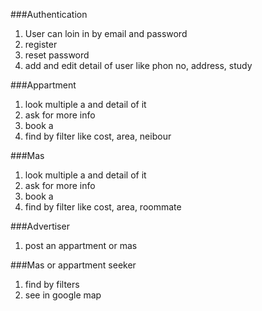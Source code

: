 ###Authentication

1. User can loin in by email and password
2. register
3. reset password
4. add and edit detail of user like phon no, address, study

###Appartment

1. look multiple a and detail of it
2. ask for more info
3. book a
4. find by filter like cost, area, neibour

###Mas

1. look multiple a and detail of it
2. ask for more info
3. book a
4. find by filter like cost, area, roommate

###Advertiser

1. post an appartment or mas

###Mas or appartment seeker

1. find by filters
2. see in google map
